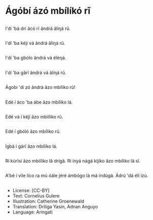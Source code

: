 # Ágóbí ázó mbílíkó rĩ

##
I'dí 'bã drí ãcó rĩ ãndrá
ãliŋá rũ.


##
I'dí 'ba kéjí vá ãndrá
ãliŋá rũ.


##
I'dí 'ba gbólo ãndrá vá
éléŋá.


##
I'dí 'ba gãrĩ ãndrá vá
ãlíŋá rũ.


##
Ágobi 'dí zó ãndrá ãzo
mbíliko rũ!


##
Edé í ãco 'ba ábe ãzo
mbíliko lá.


##
Edé vá í kéjí ãzo
mbiíliko rũ.


##
Edé í gbóló ãzo mbíliko
rũ.


##
Igbã í gárĩ ãzo mbíliko
lá.


##
Rí kúrĩsí ãzo mbiíliko lã
drígã.
Rí ínyá nágá kíjíko ãzo
mbíliko lã sĩ.


##
A'bé í vile líco ra mú
óále jéré ámbógo lá má
índúgá.
Ádrú 'dá élí ízú.


##
* License: [CC-BY]
* Text: Cornelius Gulere
* Illustration: Catherine Groenewald
* Translation: Driliga Yasin, Adnan Anguyo
* Language: Aringati
